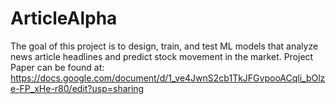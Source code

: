 # ArticleAlpha
The goal of this project is to design, train, and test ML models that analyze news article headlines and predict stock movement in the market.
Project Paper can be found at: https://docs.google.com/document/d/1_ve4JwnS2cb1TkJFGvpooACqli_bOlze-FP_xHe-r80/edit?usp=sharing
